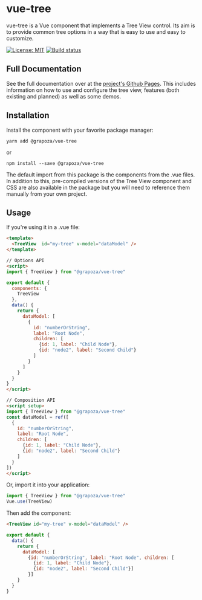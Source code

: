 # vue-tree

vue-tree is a Vue component that implements a Tree View control. Its aim is to provide common tree options in a way that is easy to use and easy to customize.

[![License: MIT](https://img.shields.io/badge/License-MIT-yellow.svg)](https://opensource.org/licenses/MIT)
[![Build status](https://ci.appveyor.com/api/projects/status/j8d19gt0vh16amhh/branch/master?svg=true)](https://ci.appveyor.com/project/Gregg/vue-tree/branch/master)

## Full Documentation

See the full documentation over at the [project's Github Pages](https://grapoza.github.io/vue-tree/). This includes information on how to use and configure the tree view, features (both existing and planned) as well as some demos.

##  Installation

Install the component with your favorite package manager:
```shell
yarn add @grapoza/vue-tree
```
or
```shell
npm install --save @grapoza/vue-tree
```

The default import from this package is the components from the .vue files. In addition to this, pre-compiled versions of the Tree View component and CSS are also available in the package but you will need to reference them manually from your own project.

## Usage

If you're using it in a .vue file:

```html
<template>
  <TreeView  id="my-tree" v-model="dataModel" />
</template>

// Options API
<script>
import { TreeView } from "@grapoza/vue-tree"

export default {
  components: {
    TreeView
  },
  data() {
    return {
      dataModel: [
        {
          id: "numberOrString",
          label: "Root Node",
          children: [
            {id: 1, label: "Child Node"},
            {id: "node2", label: "Second Child"}
          ]
        }
      ]
    }
  }
}
</script>

// Composition API
<script setup>
import { TreeView } from "@grapoza/vue-tree"
const dataModel = ref([
  {
    id: "numberOrString",
    label: "Root Node",
    children: [
      {id: 1, label: "Child Node"},
      {id: "node2", label: "Second Child"}
    ]
  }
])
</script>
```

Or, import it into your application:

```javascript
import { TreeView } from "@grapoza/vue-tree"
Vue.use(TreeView)
```
Then add the component:
```html
<TreeView id="my-tree" v-model="dataModel" />
```
```javascript
export default {
  data() {
    return {
      dataModel: [
        {id: "numberOrString", label: "Root Node", children: [
          {id: 1, label: "Child Node"},
          {id: "node2", label: "Second Child"}]
        }]
    }
  }
}
```
